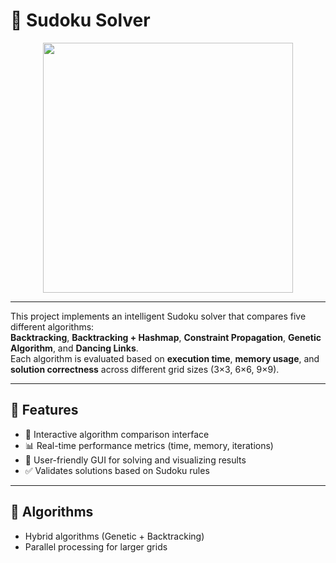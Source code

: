 # 🧠 Sudoku Solver
<div align="center">
  <img src="https://github.com/user-attachments/assets/96959307-61c1-46c6-90a8-3b9237b94c80" width="400" />
</div>

--------------------------------------------------------------------------------------------------------------------------------------------------------------------------------------------------

This project implements an intelligent Sudoku solver that compares five different algorithms:  
**Backtracking**, **Backtracking + Hashmap**, **Constraint Propagation**, **Genetic Algorithm**, and **Dancing Links**.  
Each algorithm is evaluated based on **execution time**, **memory usage**, and **solution correctness** across different grid sizes (3×3, 6×6, 9×9).

--------------------------------------------------------------------------------------------------------------------------------------------------------------------------------------------------

## 🚀 Features
- 🧠 Interactive algorithm comparison interface
- 📊 Real-time performance metrics (time, memory, iterations)
- 🎨 User-friendly GUI for solving and visualizing results
- ✅ Validates solutions based on Sudoku rules

--------------------------------------------------------------------------------------------------------------------------------------------------------------------------------------------------
## 🧪 Algorithms

- Hybrid algorithms (Genetic + Backtracking)
- Parallel processing for larger grids


